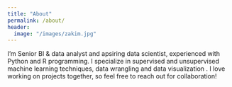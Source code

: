 ```yaml
---
title: "About"
permalink: /about/
header:
  image: "/images/zakim.jpg"
---
```


I’m Senior BI & data analyst and apsiring data scientist, experienced with Python and R programming. I specialize in supervised and unsupervised machine learning techniques, data wrangling and data visualization . I love working on projects together, so feel free to reach out for collaboration!


